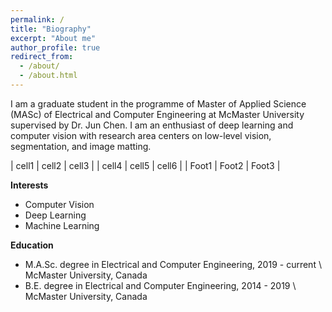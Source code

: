 ```yaml
---
permalink: /
title: "Biography"
excerpt: "About me"
author_profile: true
redirect_from: 
  - /about/
  - /about.html
---
```

I am a graduate student in the programme of Master of Applied Science (MASc) of Electrical and Computer Engineering at McMaster University supervised by Dr. Jun Chen. I am an enthusiast of deep learning and computer vision with research area centers on low-level vision, segmentation, and image matting.


| cell1   | cell2   | cell3   |
| cell4   | cell5   | cell6   |
| Foot1   | Foot2   | Foot3   |

**Interests**
* Computer Vision
* Deep Learning
* Machine Learning


**Education**
* M.A.Sc. degree in Electrical and Computer Engineering, 2019 - current \\
  McMaster University, Canada
* B.E. degree in Electrical and Computer Engineering, 2014 - 2019 \\
  McMaster University, Canada
